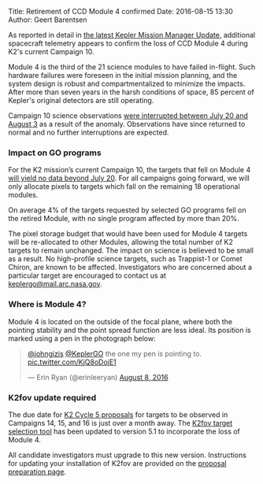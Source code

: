 Title: Retirement of CCD Module 4 confirmed
Date: 2016-08-15 13:30
Author: Geert Barentsen

As reported in detail in 
[the latest Kepler Mission Manager Update](http://www.nasa.gov/feature/ames/kepler/kepler-mission-manager-update-photometer-update),
additional spacecraft telemetry appears to confirm the loss of CCD Module 4
during K2's current Campaign 10.

Module 4 is the third of the 21 science modules to have failed in-flight.
Such hardware failures were foreseen in the initial mission planning, and the system design is robust and compartmentalized to minimize the impacts. After more than seven years in the harsh conditions of space, 85 percent of Kepler's original detectors are still operating.

Campaign 10 science observations [were interrupted between July 20 and August 3](/break-in-science-collection-during-k2-campaign-10.html)
as a result of the anomaly.
Observations have since returned to normal
and no further interruptions are expected.


### Impact on GO programs

For the K2 mission’s current Campaign 10, the targets that fell on Module 4 [will yield no data beyond July 20](/break-in-science-collection-during-k2-campaign-10.html).
For all campaigns going forward, we will only allocate pixels to targets which fall on the remaining 18 operational modules.

On average 4% of the targets requested by selected GO programs fell on the retired Module, with no single program affected by more than 20%.

The pixel storage budget that would have been used for Module 4 targets will be re-allocated to other Modules, allowing the total number of
K2 targets to remain unchanged.
The impact on science is believed to be small as a result.
No high-profile science targets, such as Trappist-1 or Comet Chiron, are known to be affected.
Investigators who are concerned about a particular target are encouraged to contact us at <a href="keplergo@mail.arc.nasa.gov">keplergo@mail.arc.nasa.gov</a>.



### Where is Module 4?

Module 4 is located on the outside of the focal plane,
where both the pointing stability and the point spread function are less ideal.
Its position is marked using a pen in the photograph below:

<blockquote class="twitter-tweet" data-lang="en"><p lang="en" dir="ltr"><a href="https://twitter.com/johngizis">@johngizis</a> <a href="https://twitter.com/KeplerGO">@KeplerGO</a> the one my pen is pointing to. <a href="https://t.co/KjQ8oDoiE1">pic.twitter.com/KjQ8oDoiE1</a></p>&mdash; Erin Ryan (@erinleeryan) <a href="https://twitter.com/erinleeryan/status/762722003426091008">August 8, 2016</a></blockquote>
<script async src="//platform.twitter.com/widgets.js" charset="utf-8"></script>


### K2fov update required

The due date for [K2 Cycle 5 proposals](call-for-k2-go-cycle-5-proposals-for-campaigns-14-15-and-16.html) for targets to be observed in 
Campaigns 14, 15, and 16 is just over a month away.
The <a href="software.html#k2fov">K2fov target selection tool</a> has been
updated to version 5.1 to incorporate the loss of Module 4.

All candidate investigators must upgrade to this new version. 
Instructions for updating your installation of K2fov are provided
on the [proposal preparation page](k2-proposing-targets.html#target-selection).

